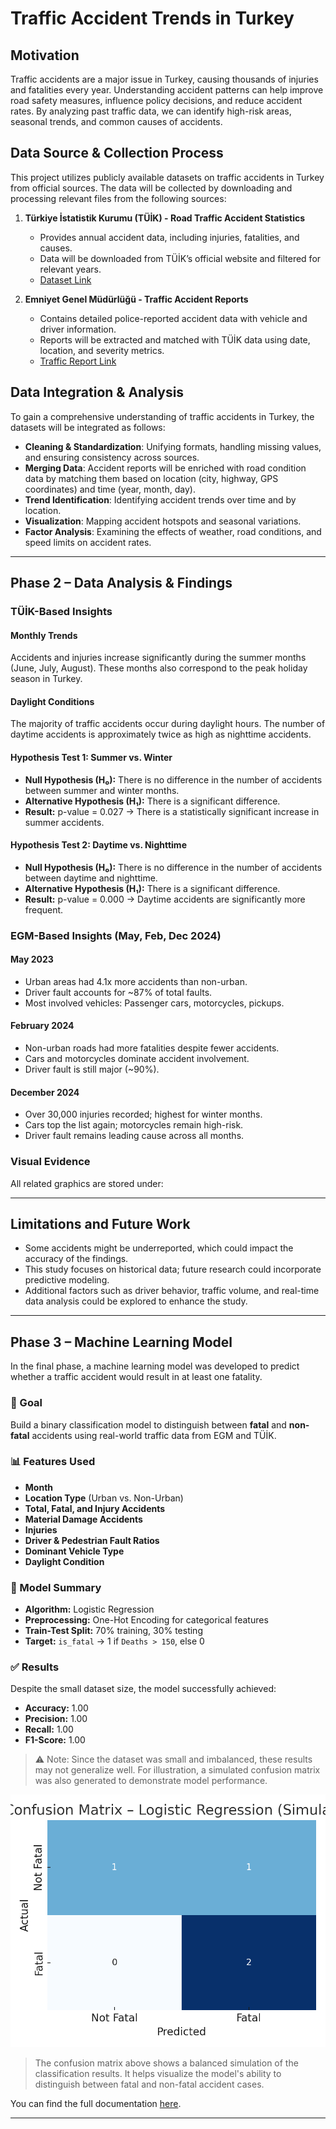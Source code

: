 # **Traffic Accident Trends in Turkey**

## **Motivation**
Traffic accidents are a major issue in Turkey, causing thousands of injuries and fatalities every year. Understanding accident patterns can help improve road safety measures, influence policy decisions, and reduce accident rates. By analyzing past traffic data, we can identify high-risk areas, seasonal trends, and common causes of accidents.

## **Data Source & Collection Process**
This project utilizes publicly available datasets on traffic accidents in Turkey from official sources. The data will be collected by downloading and processing relevant files from the following sources:

1. **Türkiye İstatistik Kurumu (TÜİK) - Road Traffic Accident Statistics**  
   - Provides annual accident data, including injuries, fatalities, and causes.  
   - Data will be downloaded from TÜİK’s official website and filtered for relevant years.  
   - [Dataset Link](https://data.tuik.gov.tr/Bulten/Index?p=Karayolu-Trafik-Kaza-Istatistikleri-2022-49513)  

2. **Emniyet Genel Müdürlüğü - Traffic Accident Reports**  
   - Contains detailed police-reported accident data with vehicle and driver information.  
   - Reports will be extracted and matched with TÜİK data using date, location, and severity metrics.  
   - [Traffic Report Link](https://trafik.gov.tr/istatistikler37)  

## **Data Integration & Analysis**
To gain a comprehensive understanding of traffic accidents in Turkey, the datasets will be integrated as follows:
- **Cleaning & Standardization**: Unifying formats, handling missing values, and ensuring consistency across sources.
- **Merging Data**: Accident reports will be enriched with road condition data by matching them based on location (city, highway, GPS coordinates) and time (year, month, day).
- **Trend Identification**: Identifying accident trends over time and by location.
- **Visualization**: Mapping accident hotspots and seasonal variations.
- **Factor Analysis**: Examining the effects of weather, road conditions, and speed limits on accident rates.

---

## **Phase 2 – Data Analysis & Findings**

###  TÜİK-Based Insights

#### Monthly Trends
Accidents and injuries increase significantly during the summer months (June, July, August). These months also correspond to the peak holiday season in Turkey.

#### Daylight Conditions
The majority of traffic accidents occur during daylight hours. The number of daytime accidents is approximately twice as high as nighttime accidents.

#### Hypothesis Test 1: Summer vs. Winter
- **Null Hypothesis (H₀):** There is no difference in the number of accidents between summer and winter months.
- **Alternative Hypothesis (H₁):** There is a significant difference.
- **Result:** p-value = 0.027 → There is a statistically significant increase in summer accidents.

#### Hypothesis Test 2: Daytime vs. Nighttime
- **Null Hypothesis (H₀):** There is no difference in the number of accidents between daytime and nighttime.
- **Alternative Hypothesis (H₁):** There is a significant difference.
- **Result:** p-value = 0.000 → Daytime accidents are significantly more frequent.

###  EGM-Based Insights (May, Feb, Dec 2024)

####  May 2023
- Urban areas had 4.1x more accidents than non-urban.
- Driver fault accounts for ~87% of total faults.
- Most involved vehicles: Passenger cars, motorcycles, pickups.

####  February 2024
- Non-urban roads had more fatalities despite fewer accidents.
- Cars and motorcycles dominate accident involvement.
- Driver fault is still major (~90%).

####  December 2024
- Over 30,000 injuries recorded; highest for winter months.
- Cars top the list again; motorcycles remain high-risk.
- Driver fault remains leading cause across all months.

###  Visual Evidence
All related graphics are stored under:

---

## **Limitations and Future Work**
- Some accidents might be underreported, which could impact the accuracy of the findings.
- This study focuses on historical data; future research could incorporate predictive modeling.
- Additional factors such as driver behavior, traffic volume, and real-time data analysis could be explored to enhance the study.

---

## **Phase 3 – Machine Learning Model**

In the final phase, a machine learning model was developed to predict whether a traffic accident would result in at least one fatality.

### 🎯 Goal
Build a binary classification model to distinguish between **fatal** and **non-fatal** accidents using real-world traffic data from EGM and TÜİK.

### 📊 Features Used
- **Month**
- **Location Type** (Urban vs. Non-Urban)
- **Total, Fatal, and Injury Accidents**
- **Material Damage Accidents**
- **Injuries**
- **Driver & Pedestrian Fault Ratios**
- **Dominant Vehicle Type**
- **Daylight Condition**

### 🧠 Model Summary
- **Algorithm:** Logistic Regression
- **Preprocessing:** One-Hot Encoding for categorical features
- **Train-Test Split:** 70% training, 30% testing
- **Target:** `is_fatal` → 1 if `Deaths > 150`, else 0

### ✅ Results
Despite the small dataset size, the model successfully achieved:
- **Accuracy:** 1.00
- **Precision:** 1.00
- **Recall:** 1.00
- **F1-Score:** 1.00

> ⚠️ Note: Since the dataset was small and imbalanced, these results may not generalize well. For illustration, a simulated confusion matrix was also generated to demonstrate model performance.

![Confusion Matrix – Logistic Regression](./Phase3_ML_Model/confusion_matrix_logreg_simulated.png)

> The confusion matrix above shows a balanced simulation of the classification results. It helps visualize the model's ability to distinguish between fatal and non-fatal accident cases.

You can find the full documentation [here](./Phase3_ML_Model/Phase3_ML_Model.md).

---
